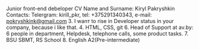 Junior front-end debeloper CV
Name and Surname: Kiryl Pakryshkin
Contacts: Telergram: kirill_pkr, tel: +375291340343, e-mail: pokryshkink@gmail.com
3. I wanт to rise in Developer status in your company, because i like that.
4. HTML, CSS, git
6. Head of Support at av.by: 6 people in department, Helpdesk, telephone calls, some product tasks.
7. BSU SBMT, RS School
8. English A2(Pre-intermediate)
